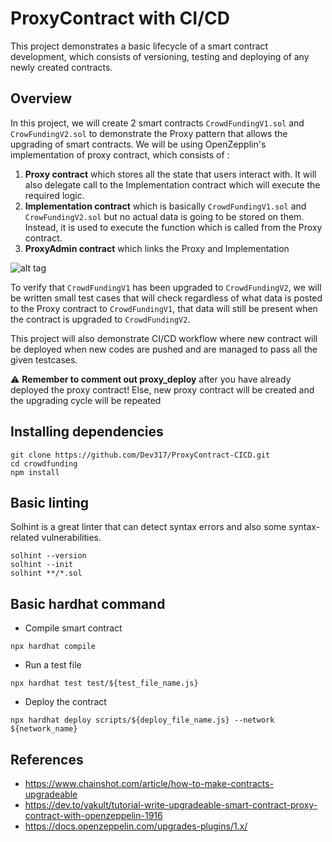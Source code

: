 # ProxyContract with CI/CD

This project demonstrates a basic lifecycle of a smart contract development, which consists of versioning, testing and deploying of any newly created contracts.

## Overview
In this project, we will create 2 smart contracts `CrowdFundingV1.sol` and `CrowFundingV2.sol` to demonstrate the Proxy pattern that allows the upgrading of smart contracts. We will be using OpenZepplin's implementation of proxy contract, which consists of :
1. **Proxy contract** which stores all the state that users interact with. It will also delegate call to the Implementation contract which will execute the required logic.
2. **Implementation contract** which is basically `CrowdFundingV1.sol` and `CrowFundingV2.sol` but no actual data is going to be stored on them. Instead, it is used to execute the function which is called from the Proxy contract.
3. **ProxyAdmin contract** which links the Proxy and Implementation

![alt tag](https://trufflesuite.com/img/blog/a-sweet-upgradeable-contract-experience-with-openzeppelin-and-truffle/proxy-contract.png)

To verify that `CrowdFundingV1` has been upgraded to `CrowdFundingV2`, we will be written small test cases that will check regardless of what data is posted to the Proxy contract to `CrowdFundingV1`, that data will still be present when the contract is upgraded to `CrowdFundingV2`.

This project will also demonstrate CI/CD workflow where new contract will be deployed when new codes are pushed and are managed to pass all the given testcases.

:warning: **Remember to comment out proxy_deploy** after you have already deployed the proxy contract! Else, new proxy contract will be created and the upgrading cycle will be repeated

## Installing dependencies

```shell
git clone https://github.com/Dev317/ProxyContract-CICD.git
cd crowdfunding
npm install
```

## Basic linting
Solhint is a great linter that can detect syntax errors and also some syntax-related vulnerabilities.

```shell
solhint --version
solhint --init
solhint **/*.sol
```

## Basic hardhat command
- Compile smart contract

```shell
npx hardhat compile
```

- Run a test file

```shell
npx hardhat test test/${test_file_name.js}
```

- Deploy the contract

```shell
npx hardhat deploy scripts/${deploy_file_name.js} --network ${network_name}
```

## References
- https://www.chainshot.com/article/how-to-make-contracts-upgradeable
- https://dev.to/yakult/tutorial-write-upgradeable-smart-contract-proxy-contract-with-openzeppelin-1916
- https://docs.openzeppelin.com/upgrades-plugins/1.x/
